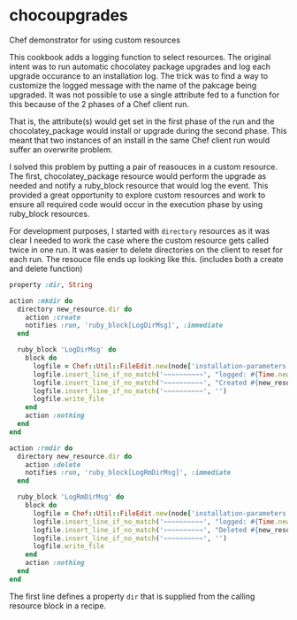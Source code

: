 # chocoupgrades

Chef demonstrator for using custom resources

This cookbook adds a logging function to select resources. The original intent was to run automatic chocolatey package upgrades and log each upgrade occurance to an installation log. The trick was to find a way to customize the logged message with the name of the pakcage being upgraded. It was not possible to use a single attribute fed to a function for this because of the 2 phases of a Chef client run.

That is, the attribute(s) would get set in the first phase of the run and the chocolatey_package would install or upgrade during the second phase. This meant that two instances of an install in the same Chef client run would suffer an overwrite problem.

I solved this problem by putting a pair of reasouces in a custom resource. The first, chocolatey_package resource would perform the upgrade as needed and notify a ruby_block resource that would log the event. This provided a great opportunity to explore custom resources and work to ensure all required code would occur in the execution phase by using ruby_block resources.

For development purposes, I started with `directory` resources as it was clear I needed to work the case where the custom resource gets called twice in one run. It was easier to delete directories on the client to reset for each run. The resouce file ends up looking like this. (includes both a create and delete function)

```ruby
property :dir, String

action :mkdir do
  directory new_resource.dir do
    action :create
    notifies :run, 'ruby_block[LogDirMsg]', :immediate
  end

  ruby_block 'LogDirMsg' do
    block do
      logfile = Chef::Util::FileEdit.new(node['installation-parameters']['log-file'].to_s)
      logfile.insert_line_if_no_match('~~~~~~~~~~', "logged: #{Time.new.strftime('%Y-%m-%d %H:%M:%S')}")
      logfile.insert_line_if_no_match('~~~~~~~~~~', "Created #{new_resource.dir}")
      logfile.insert_line_if_no_match('~~~~~~~~~~', '')
      logfile.write_file
    end
    action :nothing
  end
end

action :rmdir do
  directory new_resource.dir do
    action :delete
    notifies :run, 'ruby_block[LogRmDirMsg]', :immediate
  end

  ruby_block 'LogRmDirMsg' do
    block do
      logfile = Chef::Util::FileEdit.new(node['installation-parameters']['log-file'].to_s)
      logfile.insert_line_if_no_match('~~~~~~~~~~', "logged: #{Time.new.strftime('%Y-%m-%d %H:%M:%S')}")
      logfile.insert_line_if_no_match('~~~~~~~~~~', "Deleted #{new_resource.dir}")
      logfile.insert_line_if_no_match('~~~~~~~~~~', '')
      logfile.write_file
    end
    action :nothing
  end
end
```

The first line defines a property `dir` that is supplied from the calling resource block in a recipe.